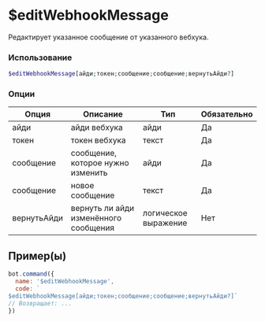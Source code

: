 # $editWebhookMessage
Редактирует указанное сообщение от указанного вебхука.
### Использование
```php
$editWebhookMessage[айди;токен;сообщение;сообщение;вернутьАйди?]
```

### Опции

| Опция | Описание | Тип | Обязательно |
|--------|-------------|------|----------|
| айди | айди вебхука | айди | Да | 
| токен | токен вебхука | текст | Да | 
| сообщение | сообщение, которое нужно изменить | айди | Да |
| сообщение | новое сообщение | текст | Да |
| вернутьАйди | вернуть ли айди изменённого сообщения | логическое выражение | Нет |
## Пример(ы)

```javascript
bot.command({
  name: '$editWebhookMessage',
  code: `
$editWebhookMessage[айди;токен;сообщение;сообщение;вернутьАйди?]`
// Возвращает: ...
})
```
